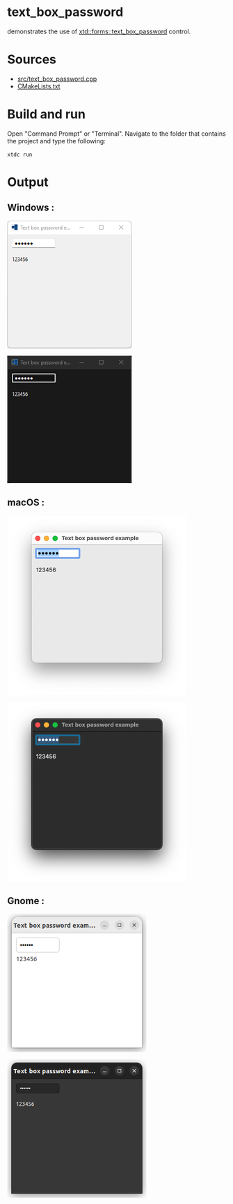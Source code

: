 # text_box_password

demonstrates the use of [xtd::forms::text_box_password](../../../../src/xtd.forms/include/xtd/forms/text_box_password.h) control.

# Sources

* [src/text_box_password.cpp](src/text_box_password.cpp)
* [CMakeLists.txt](CMakeLists.txt)

# Build and run

Open "Command Prompt" or "Terminal". Navigate to the folder that contains the project and type the following:

```shell
xtdc run
```

# Output

## Windows :

![Screenshot](../../../../docs/pictures/examples/text_box_password_w.png)

![Screenshot](../../../../docs/pictures/examples/text_box_password_wd.png)

## macOS :

![Screenshot](../../../../docs/pictures/examples/text_box_password_m.png)

![Screenshot](../../../../docs/pictures/examples/text_box_password_md.png)

## Gnome :

![Screenshot](../../../../docs/pictures/examples/text_box_password_g.png)

![Screenshot](../../../../docs/pictures/examples/text_box_password_gd.png)
